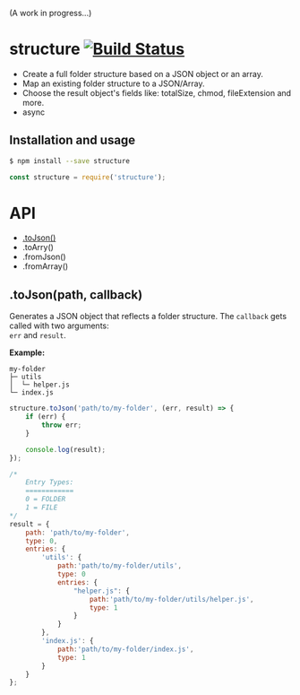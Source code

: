 (A work in progress...)

structure [![Build Status](https://travis-ci.org/taitulism/structure.svg?branch=master)](https://travis-ci.org/taitulism/structure)
=========

* Create a full folder structure based on a JSON object or an array.
* Map an existing folder structure to a JSON/Array.
* Choose the result object's fields like: totalSize, chmod, fileExtension and more.
* async

Installation and usage
----------------------
```sh
$ npm install --save structure
```

```js
const structure = require('structure');
```

API
===
* [.toJson()](#toJsonpath,callback)
* .toArry()
* .fromJson()
* .fromArray()


.toJson(path, callback)
--------------------------
Generates a JSON object that reflects a folder structure.
The `callback` gets called with two arguments:  
`err` and `result`.

**Example:**

```
my-folder
├─ utils
│  └─ helper.js
└─ index.js
```


```js
structure.toJson('path/to/my-folder', (err, result) => {
    if (err) {
        throw err;
    }

    console.log(result);
});
```


```js
/*
    Entry Types:
    ============
    0 = FOLDER  
    1 = FILE
*/
result = {
    path: 'path/to/my-folder',
    type: 0,
    entries: {
        'utils': {
            path:'path/to/my-folder/utils',
            type: 0
            entries: {
                "helper.js": {
                    path:'path/to/my-folder/utils/helper.js',
                    type: 1
                }
            }
        },
        'index.js': {
            path:'path/to/my-folder/index.js',
            type: 1
        }
    }
};
```

